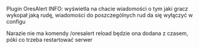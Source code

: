 Plugin OresAlert
INFO:
wyświetla na chacie wiadomości o tym jaki gracz wykopał jaką rudę, wiadomości do poszczególnych rud da się wyłączyć w configu

Narazie nie ma komendy /oresalert reload będzie ona dodana z czasem, póki co trzeba restartować serwer
